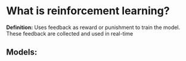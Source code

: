 # What is reinforcement learning?
**Definition:** Uses feedback as reward or punishment to train the model. These feedback are collected and used in real-time

**Models**:
- 